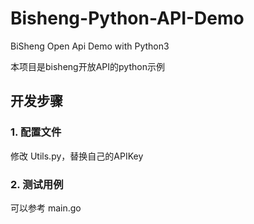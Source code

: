 # Bisheng-Python-API-Demo
BiSheng Open Api Demo with Python3


本项目是bisheng开放API的python示例

## 开发步骤
### 1. 配置文件
修改 Utils.py，替换自己的APIKey

### 2. 测试用例
可以参考 main.go